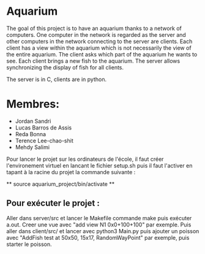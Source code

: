 # Aquarium
The goal of this project is to have an aquarium thanks to a network of computers. One computer in the network is regarded as the server and other computers in the network connecting to the server are clients. Each client has a view within the aquarium which is not necessarily the view of the entire aquarium. The client asks which part of the aquarium he wants to see. Each client brings a new fish to the aquarium. The server allows synchronizing the display of fish for all clients.

The server is in C, clients are in python.

# Membres:
- Jordan Sandri
- Lucas Barros de Assis
- Reda Bonna
- Terence Lee-chao-shit
- Mehdy Salimi

Pour lancer le projet sur les ordinateurs de l'école, il faut créer l'environement virtuel en lancant le fichier setup.sh puis il faut l'activer en tapant à la racine du projet la commande suivante :

** source aquarium_project/bin/activate **

Pour exécuter le projet :
-------------------------

Aller dans server/src et lancer le Makefile commande make puis exécuter a.out. Creer une vue avec "add view N1 0x0+100+100" par exemple.
Puis aller dans client/src/ et lancer avec python3 Main.py puis ajouter un poisson avec "AddFish test at 50x50, 15x17, RandomWayPoint" par exemple, puis starter le poisson.
